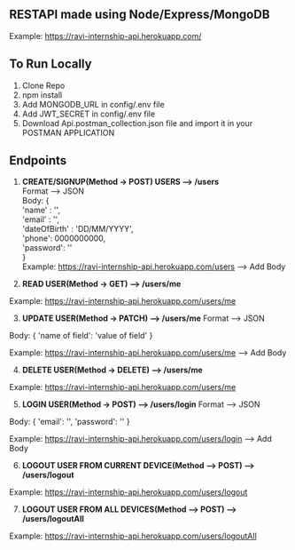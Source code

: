 ## RESTAPI made using Node/Express/MongoDB

Example:  https://ravi-internship-api.herokuapp.com/

## To Run Locally

1. Clone Repo
2. npm install
3. Add MONGODB_URL in config/.env file
4. Add JWT_SECRET in config/.env file
5. Download Api.postman_collection.json file and import it in your POSTMAN APPLICATION

## Endpoints

1. **CREATE/SIGNUP(Method -> POST) USERS --> /users** </br>
Format --> JSON<br>
Body: {</br>
    'name' : '',</br>
    'email' : '',</br>
    'dateOfBirth' : 'DD/MM/YYYY',</br>
    'phone': 0000000000,</br>
    'password': ''</br>
}</br>
Example: https://ravi-internship-api.herokuapp.com/users   --> Add Body

1. **READ USER(Method -> GET) --> /users/me** 

Example: https://ravi-internship-api.herokuapp.com/users/me

3. **UPDATE USER(Method -> PATCH) --> /users/me**
Format --> JSON

Body: {
    'name of field': 'value of field'
}

Example: https://ravi-internship-api.herokuapp.com/users/me --> Add Body

4. **DELETE USER(Method -> DELETE) --> /users/me**

Example: https://ravi-internship-api.herokuapp.com/users/me

5. **LOGIN USER(Method -> POST) --> /users/login**
Format --> JSON

Body: {
    'email': '',
    'password': ''
}

Example: https://ravi-internship-api.herokuapp.com/users/login  --> Add Body

6. **LOGOUT USER FROM CURRENT DEVICE(Method --> POST) --> /users/logout**
   
Example: https://ravi-internship-api.herokuapp.com/users/logout

7. **LOGOUT USER FROM ALL DEVICES(Method --> POST) --> /users/logoutAll**
   
Example: https://ravi-internship-api.herokuapp.com/users/logoutAll